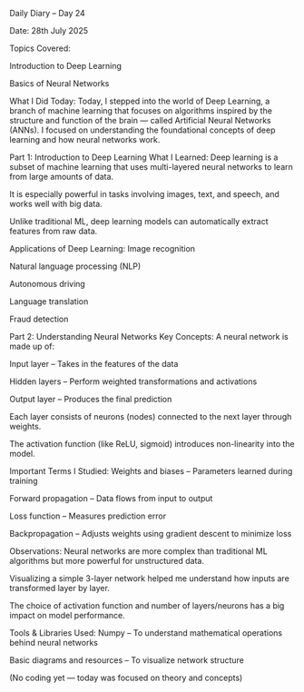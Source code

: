 Daily Diary – Day 24

Date: 28th July 2025

Topics Covered:

Introduction to Deep Learning

Basics of Neural Networks

What I Did Today:
Today, I stepped into the world of Deep Learning, a branch of machine learning that focuses on algorithms inspired by the structure and function of the brain — called Artificial Neural Networks (ANNs). I focused on understanding the foundational concepts of deep learning and how neural networks work.

Part 1: Introduction to Deep Learning
What I Learned:
Deep learning is a subset of machine learning that uses multi-layered neural networks to learn from large amounts of data.

It is especially powerful in tasks involving images, text, and speech, and works well with big data.

Unlike traditional ML, deep learning models can automatically extract features from raw data.

Applications of Deep Learning:
Image recognition

Natural language processing (NLP)

Autonomous driving

Language translation

Fraud detection

Part 2: Understanding Neural Networks
Key Concepts:
A neural network is made up of:

Input layer – Takes in the features of the data

Hidden layers – Perform weighted transformations and activations

Output layer – Produces the final prediction

Each layer consists of neurons (nodes) connected to the next layer through weights.

The activation function (like ReLU, sigmoid) introduces non-linearity into the model.

Important Terms I Studied:
Weights and biases – Parameters learned during training

Forward propagation – Data flows from input to output

Loss function – Measures prediction error

Backpropagation – Adjusts weights using gradient descent to minimize loss

Observations:
Neural networks are more complex than traditional ML algorithms but more powerful for unstructured data.

Visualizing a simple 3-layer network helped me understand how inputs are transformed layer by layer.

The choice of activation function and number of layers/neurons has a big impact on model performance.

Tools & Libraries Used:
Numpy – To understand mathematical operations behind neural networks

Basic diagrams and resources – To visualize network structure

(No coding yet — today was focused on theory and concepts)

